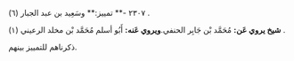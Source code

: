 ٢٣٠٧ -** تمييز:** وسَعِيد بن عبد الجبار (٦) .

**شيخ يروي عَن:** مُحَمَّد بْن جَابِر الحنفي.**ويروي عَنه:** أَبُو أسلم مُحَمَّد بْن مخلد الرعيني (١) .

ذكرناهم للتمييز بينهم.